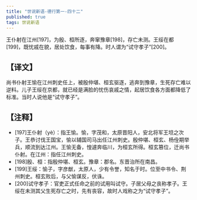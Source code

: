 ```yaml
---
title: "世说新语-德行第一-四十二"
published: true
tags: 世说新语
---
```


王仆射在江州[197]，为殷、桓所逐，奔窜豫章[198]，存亡未测。王绥在都[199]，既忧戚在貌，居处饮食，每事有降。时人谓为“试守孝子”[200]。

## 【译文】

尚书仆射王愉在江州刺史任上，被殷仲堪、桓玄驱逐，逃奔到豫章，生死存亡难以逆料。儿子王绥在京都，就已经是满脸的忧伤哀戚之情，起居饮食各方面都降低了标准。当时人说他是“试守孝子”。

## 【注释】

- [197]王仆射（yè）：指王愉。愉，字茂和，太原晋阳人，安北将军王坦之次子。王恭讨伐王国宝，愉以辅国司马出任江州刺史。殷仲堪、桓玄、杨佺期举兵，顺流到达江州。王愉无备，惶遽奔临川，为桓玄所得。桓玄篡位，迁尚书仆射。在江州：指任江州刺史。
- [198]殷、桓：指殷仲堪、桓玄。豫章：郡名。东晋治所在南昌。
- [199]王绥：愉子，字彦猷，太原人，少有令誉，知名于时。位至中书令、荆州刺史。桓玄败后，与父愉谋反，伏诛。
- [200]试守孝子：官吏正式任命之前的试用叫试守。子居父母之丧称孝子。王绥在未测其父生死存亡之时，先有丧容，故时人戏称之为“试守孝子”。